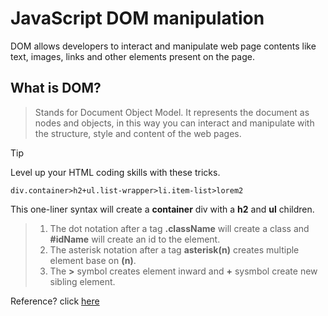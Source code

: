 # JavaScript DOM manipulation
DOM allows developers to interact and manipulate web page contents like text, images, links and other elements present on the page.

## What is DOM?
> Stands for Document Object Model. It represents the document as nodes and objects, in this way you can interact and manipulate with the structure, style and content of the web pages.



> [!TIP]
> Level up your HTML coding skills with these tricks.

```
div.container>h2+ul.list-wrapper>li.item-list>lorem2
```
This one-liner syntax will create a **container** div with a **h2** and **ul** children. 
> 1. The dot notation after a tag **.className** will create a class and **#idName** will create an id to the element.
> 2. The asterisk notation after a tag **asterisk(n)** creates multiple element base on **(n)**.
> 3. The **>** symbol creates element inward and **+** sysmbol create new sibling element.

Reference? click [here](https://www.youtube.com/watch?v=EhRPdUv1ZrA&t=98s)
